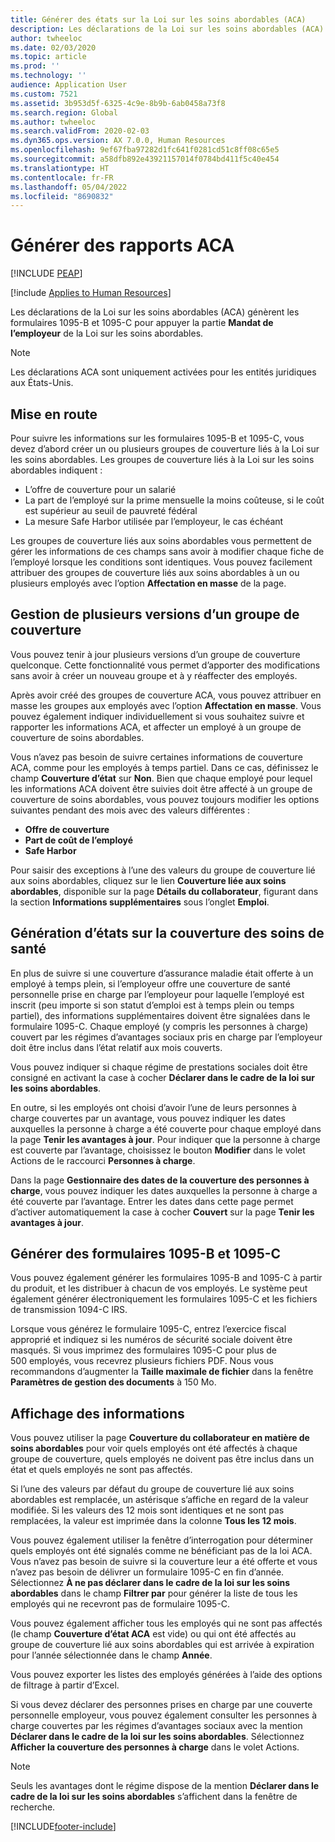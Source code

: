 ```yaml
---
title: Générer des états sur la Loi sur les soins abordables (ACA)
description: Les déclarations de la Loi sur les soins abordables (ACA) génèrent les formulaires 1095-B et 1095-C pour appuyer la partie **Mandat de l’employeur** de la Loi sur les soins abordables.
author: twheeloc
ms.date: 02/03/2020
ms.topic: article
ms.prod: ''
ms.technology: ''
audience: Application User
ms.custom: 7521
ms.assetid: 3b953d5f-6325-4c9e-8b9b-6ab0458a73f8
ms.search.region: Global
ms.author: twheeloc
ms.search.validFrom: 2020-02-03
ms.dyn365.ops.version: AX 7.0.0, Human Resources
ms.openlocfilehash: 9ef67fba97282d1fc641f0281cd51c8ff08c65e5
ms.sourcegitcommit: a58dfb892e43921157014f0784bd411f5c40e454
ms.translationtype: HT
ms.contentlocale: fr-FR
ms.lasthandoff: 05/04/2022
ms.locfileid: "8690832"
---
```

# <a name="generate-aca-reports"></a>Générer des rapports ACA


[!INCLUDE [PEAP](../includes/peap-1.md)]

[!include [Applies to Human Resources](../includes/applies-to-hr.md)]

Les déclarations de la Loi sur les soins abordables (ACA) génèrent les formulaires 1095-B et 1095-C pour appuyer la partie **Mandat de l’employeur** de la Loi sur les soins abordables.

> [!NOTE]
> Les déclarations ACA sont uniquement activées pour les entités juridiques aux États-Unis.

## <a name="getting-started"></a>Mise en route

Pour suivre les informations sur les formulaires 1095-B et 1095-C, vous devez d’abord créer un ou plusieurs groupes de couverture liés à la Loi sur les soins abordables. Les groupes de couverture liés à la Loi sur les soins abordables indiquent :

- L’offre de couverture pour un salarié
- La part de l’employé sur la prime mensuelle la moins coûteuse, si le coût est supérieur au seuil de pauvreté fédéral
- La mesure Safe Harbor utilisée par l’employeur, le cas échéant

Les groupes de couverture liés aux soins abordables vous permettent de gérer les informations de ces champs sans avoir à modifier chaque fiche de l’employé lorsque les conditions sont identiques. Vous pouvez facilement attribuer des groupes de couverture liés aux soins abordables à un ou plusieurs employés avec l’option **Affectation en masse** de la page.

## <a name="maintaining-multiple-versions-of-a-coverage-group"></a>Gestion de plusieurs versions d’un groupe de couverture

Vous pouvez tenir à jour plusieurs versions d’un groupe de couverture quelconque. Cette fonctionnalité vous permet d’apporter des modifications sans avoir à créer un nouveau groupe et à y réaffecter des employés. 

Après avoir créé des groupes de couverture ACA, vous pouvez attribuer en masse les groupes aux employés avec l’option **Affectation en masse**. Vous pouvez également indiquer individuellement si vous souhaitez suivre et rapporter les informations ACA, et affecter un employé à un groupe de couverture de soins abordables.

Vous n’avez pas besoin de suivre certaines informations de couverture ACA, comme pour les employés à temps partiel. Dans ce cas, définissez le champ **Couverture d’état** sur **Non**. Bien que chaque employé pour lequel les informations ACA doivent être suivies doit être affecté à un groupe de couverture de soins abordables, vous pouvez toujours modifier les options suivantes pendant des mois avec des valeurs différentes :

- **Offre de couverture**
- **Part de coût de l’employé**
- **Safe Harbor**

Pour saisir des exceptions à l’une des valeurs du groupe de couverture lié aux soins abordables, cliquez sur le lien **Couverture liée aux soins abordables**, disponible sur la page **Détails du collaborateur**, figurant dans la section **Informations supplémentaires** sous l’onglet **Emploi**.

## <a name="reporting-health-care-coverage"></a>Génération d’états sur la couverture des soins de santé

En plus de suivre si une couverture d’assurance maladie était offerte à un employé à temps plein, si l’employeur offre une couverture de santé personnelle prise en charge par l’employeur pour laquelle l’employé est inscrit (peu importe si son statut d’emploi est à temps plein ou temps partiel), des informations supplémentaires doivent être signalées dans le formulaire 1095-C. Chaque employé (y compris les personnes à charge) couvert par les régimes d’avantages sociaux pris en charge par l’employeur doit être inclus dans l’état relatif aux mois couverts. 

Vous pouvez indiquer si chaque régime de prestations sociales doit être consigné en activant la case à cocher **Déclarer dans le cadre de la loi sur les soins abordables**.

En outre, si les employés ont choisi d’avoir l’une de leurs personnes à charge couvertes par un avantage, vous pouvez indiquer les dates auxquelles la personne à charge a été couverte pour chaque employé dans la page **Tenir les avantages à jour**. Pour indiquer que la personne à charge est couverte par l’avantage, choisissez le bouton **Modifier** dans le volet Actions de le raccourci **Personnes à charge**.

Dans la page **Gestionnaire des dates de la couverture des personnes à charge**, vous pouvez indiquer les dates auxquelles la personne à charge a été couverte par l’avantage. Entrer les dates dans cette page permet d’activer automatiquement la case à cocher **Couvert** sur la page **Tenir les avantages à jour**.

## <a name="generate-1095-b-and-1095-c-forms"></a>Générer des formulaires 1095-B et 1095-C

Vous pouvez également générer les formulaires 1095-B and 1095-C à partir du produit, et les distribuer à chacun de vos employés. Le système peut également générer électroniquement les formulaires 1095-C et les fichiers de transmission 1094-C IRS.  

Lorsque vous générez le formulaire 1095-C, entrez l’exercice fiscal approprié et indiquez si les numéros de sécurité sociale doivent être masqués. Si vous imprimez des formulaires 1095-C pour plus de 500 employés, vous recevrez plusieurs fichiers PDF. Nous vous recommandons d’augmenter la **Taille maximale de fichier** dans la fenêtre **Paramètres de gestion des documents** à 150 Mo.

## <a name="viewing-information"></a>Affichage des informations

Vous pouvez utiliser la page **Couverture du collaborateur en matière de soins abordables** pour voir quels employés ont été affectés à chaque groupe de couverture, quels employés ne doivent pas être inclus dans un état et quels employés ne sont pas affectés.

Si l’une des valeurs par défaut du groupe de couverture lié aux soins abordables est remplacée, un astérisque s’affiche en regard de la valeur modifiée. Si les valeurs des 12 mois sont identiques et ne sont pas remplacées, la valeur est imprimée dans la colonne **Tous les 12 mois**.

Vous pouvez également utiliser la fenêtre d’interrogation pour déterminer quels employés ont été signalés comme ne bénéficiant pas de la loi ACA. Vous n’avez pas besoin de suivre si la couverture leur a été offerte et vous n’avez pas besoin de délivrer un formulaire 1095-C en fin d’année. Sélectionnez **À ne pas déclarer dans le cadre de la loi sur les soins abordables** dans le champ **Filtrer par** pour générer la liste de tous les employés qui ne recevront pas de formulaire 1095-C.

Vous pouvez également afficher tous les employés qui ne sont pas affectés (le champ **Couverture d’état ACA** est vide) ou qui ont été affectés au groupe de couverture lié aux soins abordables qui est arrivée à expiration pour l’année sélectionnée dans le champ **Année**.

Vous pouvez exporter les listes des employés générées à l’aide des options de filtrage à partir d’Excel.

Si vous devez déclarer des personnes prises en charge par une couverte personnelle employeur, vous pouvez également consulter les personnes à charge couvertes par les régimes d’avantages sociaux avec la mention **Déclarer dans le cadre de la loi sur les soins abordables**. Sélectionnez **Afficher la couverture des personnes à charge** dans le volet Actions.

> [!NOTE]
> Seuls les avantages dont le régime dispose de la mention **Déclarer dans le cadre de la loi sur les soins abordables** s’affichent dans la fenêtre de recherche.


[!INCLUDE[footer-include](../includes/footer-banner.md)]
